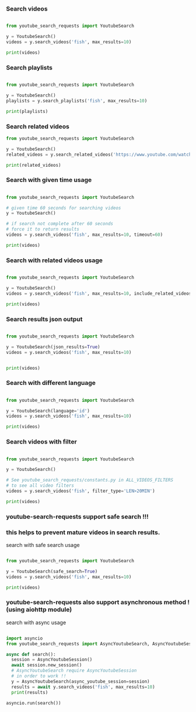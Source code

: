 ### Search videos

```python

from youtube_search_requests import YoutubeSearch

y = YoutubeSearch()
videos = y.search_videos('fish', max_results=10)

print(videos)
```

### Search playlists

```python

from youtube_search_requests import YoutubeSearch

y = YoutubeSearch()
playlists = y.search_playlists('fish', max_results=10)

print(playlists)
```

### Search related videos

```python
from youtube_search_requests import YoutubeSearch

y = YoutubeSearch()
related_videos = y.search_related_videos('https://www.youtube.com/watch?v=cC9r0jHF-Fw', max_results=10)

print(related_videos)
```

### Search with given time usage
```python

from youtube_search_requests import YoutubeSearch

# given time 60 seconds for searching videos
y = YoutubeSearch() 

# if search not complete after 60 seconds
# force it to return results
videos = y.search_videos('fish', max_results=10, timeout=60)

print(videos)
```

### Search with related videos usage
```python

from youtube_search_requests import YoutubeSearch

y = YoutubeSearch() 
videos = y.search_videos('fish', max_results=10, include_related_videos=True)

print(videos)

```

### Search results json output

```python

from youtube_search_requests import YoutubeSearch

y = YoutubeSearch(json_results=True)
videos = y.search_videos('fish', max_results=10)


print(videos)
```

### Search with different language

```python

from youtube_search_requests import YoutubeSearch

y = YoutubeSearch(language='id')
videos = y.search_videos('fish', max_results=10)

print(videos)
```

### Search videos with filter

```python

from youtube_search_requests import YoutubeSearch

y = YoutubeSearch()

# See youtube_search_requests/constants.py in ALL_VIDEOS_FILTERS
# to see all video filters
videos = y.search_videos('fish', filter_type='LEN>20MIN')

print(videos)
```


### youtube-search-requests support safe search !!!
### this helps to prevent mature videos in search results.

search with safe search usage
```python

from youtube_search_requests import YoutubeSearch

y = YoutubeSearch(safe_search=True) 
videos = y.search_videos('fish', max_results=10)

print(videos)

```

### youtube-search-requests also support asynchronous method ! (using aiohttp module)

search with async usage
```python

import asyncio
from youtube_search_requests import AsyncYoutubeSearch, AsyncYoutubeSession

async def search():
  session = AsyncYoutubeSession()
  await session.new_session()
  # AsyncYoutubeSearch require AsyncYoutubeSession
  # in order to work !!
  y = AsyncYoutubeSearch(async_youtube_session=session)
  results = await y.search_videos('fish', max_results=10)
  print(results)

asyncio.run(search())
```